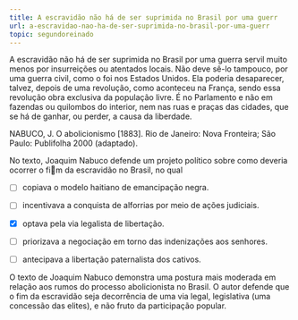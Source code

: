 ```yaml
---
title: A escravidão não há de ser suprimida no Brasil por uma guerr
url: a-escravidao-nao-ha-de-ser-suprimida-no-brasil-por-uma-guerr
topic: segundoreinado
---
```



A escravidão não há de ser suprimida no Brasil por uma guerra servil muito menos por insurreições ou atentados locais. Não deve sê-lo tampouco, por uma guerra civil, como o foi nos Estados Unidos. Ela poderia desaparecer, talvez, depois de uma revolução, como aconteceu na França, sendo essa revolução obra exclusiva da população livre. É no Parlamento e não em fazendas ou quilombos do interior, nem nas ruas e praças das cidades, que se há de ganhar, ou perder, a causa da liberdade.

NABUCO, J. O abolicionismo \[1883]. Rio de Janeiro: Nova Fronteira; São Paulo: Publifolha 2000 (adaptado).

No texto, Joaquim Nabuco defende um projeto político sobre como deveria ocorrer o fim da escravidão no Brasil, no qual



- [ ] copiava o modelo haitiano de emancipação negra.
- [ ] incentivava a conquista de alforrias por meio de ações judiciais.
- [x] optava pela via legalista de libertação.
- [ ] priorizava a negociação em torno das indenizações aos senhores.
- [ ] antecipava a libertação paternalista dos cativos.


O texto de Joaquim Nabuco demonstra uma postura mais moderada em relação aos rumos do processo abolicionista no Brasil. O autor defende que o fim da escravidão seja decorrência de uma via legal, legislativa (uma concessão das elites), e não fruto da participação popular.
